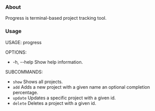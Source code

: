 ### About

Progress is terminal-based project tracking tool.

### Usage

USAGE: progress <subcommand>

OPTIONS:
-  -h, --help              Show help information.

SUBCOMMANDS:
-  `show`                    Shows all projects.
-  `add`                     Adds a new project with a given name an optional completion percentage.
-  `update`                  Updates a specific project with a given id.
-  `delete`                  Deletes a project with a given id.
